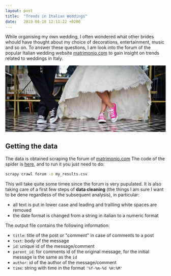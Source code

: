 ```yaml
---
layout: post
title:  "Trends in Italian Weddings"
date:   2019-08-18 12:11:22 +0200
---
```


While organising my own wedding, I often wondered what other brides whould have thought about my choice 
of decorations, entertainment, music and so on. To answer these questions, I am 
look into the forum of the popular Italian wedding website [matrimonio.com](http://www.matrimonio.com) 
to gain insight on trends related to weddings in Italy. 

![Scarpe](figures/scarpe.jpg)

## Getting the data

The data is obtained scraping the forum of [matrimonio.com](http://www.matrimonio.com)
The code of the spider is [here](matrimonio/spiders/forum.py), and to run it you just need to do: 


```bash
scrapy crawl forum -o my_results.csv
```

This will take quite some timee since the forum is very pupulated. 
It is also taking care of a first few steps of **data cleaning** (the things 
I am sure I want to be dene regardless of the subsequent analysis), 
in particular:
* all text is put in lower case and leading and trailling white spaces are 
removed
* the date format is changed from a string in italian to a numeric format

The output file contains the following information:
* `title`: title of the post or "comment" in case of comments to a post
* `text`: body of the message
* `id`: unique id of the message/comment
* `parent_id`: for comments id of the original message, for the initial message is the same as the `id`
* `author`: id of the author of the message/comment
* `time`: string with time in the format `'%Y-%m-%d %H:%M'`
